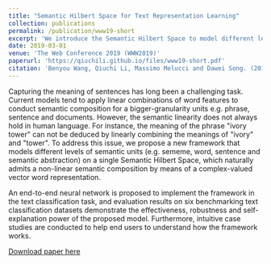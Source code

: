 ```yaml
---
title: "Semantic Hilbert Space for Text Representation Learning"
collection: publications
permalink: /publication/www19-short
excerpt: 'We introduce the Semantic Hilbert Space to model different levels of linguistics units, and build a complex-valued network to implement the framework for text classification.'
date: 2019-03-01
venue: 'The Web Conference 2019 (WWW2019)'
paperurl: 'https://qiuchili.github.io/files/www19-short.pdf'
citation: 'Benyou Wang, Qiuchi Li, Massimo Melucci and Dawei Song. (2019). &quot;Semantic Hilbert Space for Text Representation Learning.&quot; <i>The Web Conference 2019 (WWW2019) </i>. '
---
```

Capturing the meaning of sentences has long been a challenging task. Current models tend to apply linear combinations of word features to conduct semantic composition for a bigger-granularity units e.g. phrase, sentence and documents. However, the semantic linearity does not always hold in human language. For instance, the meaning of the phrase "ivory tower" can not be deduced by linearly combining the meanings of "ivory" and "tower".  To address this issue,  we propose a new framework that models different levels of semantic units (e.g. sememe, word, sentence and semantic abstraction) on a single Semantic Hilbert Space, which naturally admits a non-linear semantic composition by means of a complex-valued vector word representation. 

An end-to-end neural network is proposed to implement the framework in the text classification task, and evaluation results on six benchmarking text classification datasets demonstrate the effectiveness, robustness and self-explanation power of the proposed model. Furthermore, intuitive case studies are conducted to help end users to understand how the framework works.

[Download paper here](https://qiuchili.github.io/files/www19-short.pdf)
